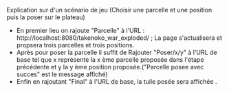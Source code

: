 Explication sur d'un scénario de jeu (Choisir une parcelle et une position puis la poser sur le plateau)

- En premier lieu on rajoute "Parcelle" à l'URL : http://localhost:8080/takenoko_war_exploded/ ; La page s'actualisera et propsera trois parcelles et trois positions.
- Après pour poser la parcelle il suffit de Rajouter "Poser/x/y" à l'URL de base tel que x représente la x ème parcelle proposée dans l'étape précédente et y la y ème position proposée.("Parcelle posee avec succes" est le message affiché)
- Enfin en rajoutant "Final" à l'URL de base, la tuile posée sera affichée .
